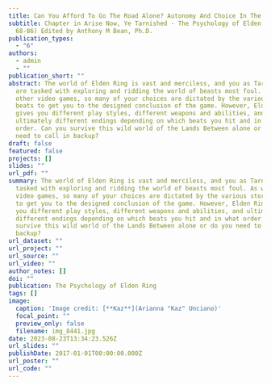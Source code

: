 ```yaml
---
title: Can You Afford To Go The Road Alone? Autonomy And Choice In The Lands Between
subtitle: Chapter in Arise Now, Ye Tarnished - The Psychology of Elden Ring (pp.
  68-86) Edited by Anthony M Bean, Ph.D.
publication_types:
  - "6"
authors:
  - admin
  - ""
publication_short: ""
abstract: The world of Elden Ring is vast and merciless, and you as Tarnished
  are tasked with exploring and ridding the world of beasts most foul. As with
  other video games, so many of your choices are dictated by the various story
  beats to get you to the designed conclusion of the game. However, Elden Ring
  gives you different play styles, different weapons and abilities, and
  ultimately different endings depending on which beats you hit and in what
  order. Can you survive this wild world of the Lands Between alone or do you
  need to call in backup?
draft: false
featured: false
projects: []
slides: ""
url_pdf: ""
summary: The world of Elden Ring is vast and merciless, and you as Tarnished are
  tasked with exploring and ridding the world of beasts most foul. As with other
  video games, so many of your choices are dictated by the various story beats
  to get you to the designed conclusion of the game. However, Elden Ring gives
  you different play styles, different weapons and abilities, and ultimately
  different endings depending on which beats you hit and in what order. Can you
  survive this wild world of the Lands Between alone or do you need to call in
  backup?
url_dataset: ""
url_project: ""
url_source: ""
url_video: ""
author_notes: []
doi: ""
publication: The Psychology of Elden Ring
tags: []
image:
  caption: 'Image credit: [**Kaz**](Arianna "Kaz" Unciano)'
  focal_point: ""
  preview_only: false
  filename: img_8441.jpg
date: 2023-08-23T13:34:23.526Z
url_slides: ""
publishDate: 2017-01-01T00:00:00.000Z
url_poster: ""
url_code: ""
---
```

